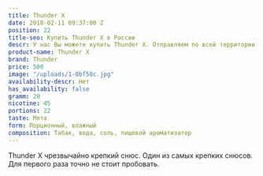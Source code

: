 ```yaml
---
title: Thunder X
date: 2018-02-11 09:37:00 Z
position: 22
title-seo: Купить Thunder X в России
descr: У нас Вы можете купить Thunder X. Отправляем по всей территории России.
product-name: Thunder X
brand: Thunder
price: 500
image: "/uploads/1-0bf58c.jpg"
availability-descr: Нет
has_availability: false
gramm: 20
nicotine: 45
portions: 22
taste: Мята
form: Порционный, влажный
composition: Табак, вода, соль, пищевой ароматизатор
---
```


Thunder X чрезвычайно крепкий снюс. Один из самых крепких снюсов. Для первого раза точно не стоит пробовать.
